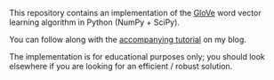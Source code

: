 This repository contains an implementation of the [GloVe][1] word vector learning algorithm in Python (NumPy + SciPy).

You can follow along with the [accompanying tutorial][2] on my blog.

The implementation is for educational purposes only; you should look elsewhere if you are looking for an efficient / robust solution.

[1]: http://www-nlp.stanford.edu/projects/glove/
[2]: http://www.foldl.me/2014/glove-python/
